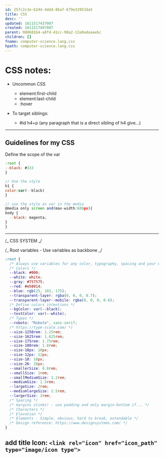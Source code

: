```yaml
---
id: 257c2c3e-624d-4ddd-86af-679e32953da5
title: CSS
desc: ''
updated: 1611517437007
created: 1611517407007
parent: 988681b4-a8fd-41cc-90a2-12e0adaaaebc
children: []
fname: computer-science.lang.css
hpath: computer-science.lang.css
---
```

# CSS notes:

- Uncommon CSS

  - element:first-child
  - element:last-child
  - :hover

- To target siblings:
  - \#id h4+p (any paragraph that is a direct sibling of h4 give...)

* * *

## Guidelines for my CSS

Define the scope of the var

```javascript
:root {
--black: #333
}

// Use the style
h1 {
color:var(--black)
}

// use the style as var in the media
@media only screen and(max-width:600px){
body {
  --black: magenta;
}
}
```

* * *

/_ CSS SYSTEM _/

/_ Root variables - Use variables as backbone _/

```css
:root {
  /* Always use variables for any color, typography, spacing and your entire site can be updated or configured in one fett swoop. Don't worry about creating unique components if they are att using custom properties . */
  /* Colors */
  --black: #000;
  --white: white;
  --gray: #757575;
  --red: #e50914;
  --blue: rgb(25, 103, 175);
  --transparent-layer: rgba(0, 0, 0, 0.7);
  --transparent-layer--mobile: rgba(0, 0, 0, 0.6);
  /* Define colors intentions */
  --bgColor: var(--black);
  --textColor: var(--white);
  /* Types */
  --roboto: "Roboto", sans-serif;
  /* https://type-scale.com/ */
  --size-1250rem: 1.25rem;
  --size-1625rem: 1.625rem;
  --size-175rem: 1.75rem;
  --size-180rem: 1.8rem;
  --size-10px: 10px;
  --size-12px: 12px;
  --size-18: 18px;
  --size-26: 26px;
  --smallerSize: 0.8rem;
  --smallSize: 1rem;
  --smallMediumSize: 1.2rem;
  --mediumSize: 1.5rem;
  --largeSize: 2rem;
  --mediumlargeSize: 2.5rem;
  --largerSize: 3rem;
  /* Spacing */
  /* margins stinks! - use padding and only margin-bottom if... */
  /* Characters */
  /* Elevation */
  /* Elements - Simple, obvious, hard to break, extendable */
  /* Design reference: https://www.designsystems.com/ */
}
```

## add title Icon: `<link rel="icon" href="icon_path" type="image/icon type">`

